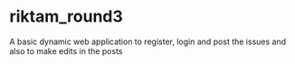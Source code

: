 # riktam_round3
A basic dynamic web application to register, login and post the issues and also to make edits in the posts
